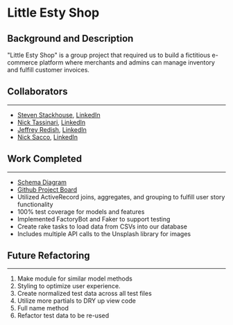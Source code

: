 # Little Esty Shop

## Background and Description

"Little Esty Shop" is a group project that required us to build a fictitious e-commerce platform where merchants and admins can manage inventory and fulfill customer invoices.

## Collaborators
___
- [Steven Stackhouse](https://github.com/stackmm), [LinkedIn](https://www.linkedin.com/in/steven-stackhouse/)
- [Nick Tassinari](https://github.com/NickTassinari), [LinkedIn](https://www.linkedin.com/in/tassinarinicholas/)
- [Jeffrey Redish](https://github.com/Jredish11), [LinkedIn](https://www.linkedin.com/in/jredish/)
- [Nick Sacco](https://github.com/sicknacco), [LinkedIn](https://www.linkedin.com/in/nick-sacco-02208212a/)

## Work Completed
___
- [Schema Diagram](https://dbdiagram.io/d/6477a4dc722eb774942b1003)
- [Github Project Board](https://github.com/users/Jredish11/projects/6)
- Utilized ActiveRecord joins, aggregates, and grouping to fulfill user story functionality
- 100% test coverage for models and features
- Implemented FactoryBot and Faker to support testing
- Create  rake tasks to load data from CSVs into our database
- Includes multiple API calls to the Unsplash library for images

## Future Refactoring
---
1. Make module for similar model methods
1. Styling to optimize user experience.
1. Create normalized test data across all test files
1. Utilize more partials to DRY up view code
1. Full name method
1. Refactor test data to be re-used
